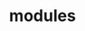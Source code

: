 ---
layout: modules
permalink: "/modules/"
title: modules

modules:
  - name: Introduction
    pagename: introduction
    video: intro.mp4
    background: intro.jpeg
    before-beginning:
      - link: http://google.com
        link-text: Link
        text: textext
      - link: http://google.com
        link-text: Link
        text: textext
      - link: http://google.com
        link-text: Link
        text: textext
  - name: Person Centered Care
    pagename: person-centered-care
    video: PatientCenteredCare-HHsmall.mp4
    background: personcenteredcare.jpeg
    before-beginning:
      - link: http://google.com
        link-text: Link
        text: textext
      - link: http://google.com
        link-text: Link
        text: textext
      - link: http://google.com
        link-text: Link
        text: textext
  - name: Wound Care
    pagename: wound-care
    video: wound.mp4
    background: wound.jpeg
    before-beginning:
      - link: http://google.com
        link-text: Link
        text: textext
      - link: http://google.com
        link-text: Link
        text: textext
      - link: http://google.com
        link-text: Link
        text: textext
  - name: IV Therapy
    pagename: iv-therapy
    video: IV.mp4
    background: iv.jpeg
    before-beginning:
      - link: http://google.com
        link-text: Link
        text: textext
      - link: http://google.com
        link-text: Link
        text: textext
      - link: http://google.com
        link-text: Link
        text: textext
  - name: Pallative Care
    pagename: pallative-care
    video: Pallatative-HHsmall.mp4
    background: pallative.jpeg
    before-beginning:
      - link: http://google.com
        link-text: Link
        text: textext
      - link: http://google.com
        link-text: Link
        text: textext
      - link: http://google.com
        link-text: Link
        text: textext
---